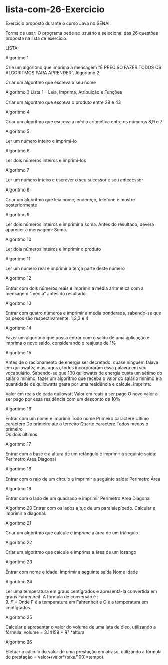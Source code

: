 # lista-com-26-Exercicio
Exercício proposto durante o curso Java no SENAI. 

Forma de usar: O programa pede ao usuário a selecional das 26 questões proposta na lista de exercício.

LISTA: 

Algoritmo 1 
 
Crie um algoritmo que imprima a mensagem “É PRECISO FAZER TODOS OS ALGORITMOS PARA APRENDER”. 
 Algoritmo 2 
 
Criar um algoritmo que escreva o seu nome 	
 
Algoritmo 3 
 Lista 1 – Leia, Imprima, Atribuição e Funções 
 

Criar um algoritmo que escreva o produto entre 28 e 43 
 
Algoritmo 4 
 
Criar um algoritmo que escreva a média aritmética entre os números 8,9 e 7 
 
Algoritmo 5 

Ler um número inteiro e imprimi-lo 
 
Algoritmo 6 
 
Ler dois números inteiros e imprimi-los 
 
Algoritmo 7 
 
Ler um número inteiro e escrever o seu sucessor e seu antecessor 
 
Algoritmo 8 
 
Criar um algoritmo que leia nome, endereço, telefone e mostre posteriormente 

 
Algoritmo 9 

Ler dois números inteiros e imprimir a soma. Antes do resultado, deverá aparecer a mensagem: Soma. 
 
Algoritmo 10 
 
Ler dois números inteiros e imprimir o produto 
 
Algoritmo 11 
 
Ler um número real e imprimir a terça parte deste número 
 
Algoritmo 12 
 
Entrar com dois números reais e imprimir a média aritmética com a mensagem “média” antes do resultado 
 
Algoritmo 13 
 
Entrar com quatro números e imprimir a média ponderada, sabendo-se que os pesos são respectivamente: 1,2,3 e 4 
 
Algoritmo 14 
 
Fazer um algoritmo que possa entrar com o saldo de uma aplicação e imprima o novo saldo, considerando o reajuste de 1% 
 
Algoritmo 15 
 
Antes de o racionamento de energia ser decretado, quase ninguém falava em quilowatts; mas, agora, todos incorporaram essa palavra em seu vocabulário. Sabendo-se que 100 quilowatts de energia custa um sétimo do salário mínimo, fazer um algoritmo que receba o valor do salário mínimo e a quantidade de quilowatts gasta por uma residência e calcule. Imprima: 
 
Valor em reais de cada quilowatt 
Valor em reais a ser pago 
O novo valor a ser pago por essa residência com um desconto de 10% 
 
 
Algoritmo 16 
 
Entrar com um nome e imprimir 
Todo nome 
Primeiro caractere 
Ultimo caractere 
Do primeiro ate o terceiro 
Quarto caractere 
Todos menos o primeiro 	
Os dois últimos 
 
Algoritmo 17 
 
Entrar com a base e a altura de um retângulo e imprimir a seguinte saída: 
Perímetro 
Area 
Diagonal 
 
Algoritmo 18 
 
Entrar com o raio de um círculo e imprimir a seguinte saída: 
Perímetro 
Área 
 
Algoritmo 19 

Entrar com o lado de um quadrado e imprimir 
Perímetro 
Area 
Diagonal 
 
Algoritmo 20 
Entrar com os lados a,b,c de um paralelepípedo. Calcular e imprimir a diagonal. 
 
Algoritmo 21 
 
Criar um algoritmo que calcule e imprima a área de um triângulo 
 
Algoritmo 22 
 
Criar um algoritmo que calcule e imprima a área de um losango 
 
Algoritmo 23 
 
Entrar com nome e idade. Imprimir a seguinte saída 
Nome 
Idade 
 
Algoritmo 24 
 
Ler uma temperatura em graus centígrados e apresentá-la convertida em graus Fahrenheit. A fórmula de conversão é :  
 9.
𝐹 = 
Onde F é a temperatura em Fahrenheit e C é a temperatura em centígrados. 
 
Algoritmo 25 
 
Calcular e apresentar o valor do volume de uma lata de óleo, utilizando a fórmula: volume = 3.14159 * R² *altura 
 
Algoritmo 26 
 
Efetuar o cálculo do valor de uma prestação em atraso, utilizando a fórmula de prestação =
 valor+(valor*(taxa/100)*tempo). 
 
